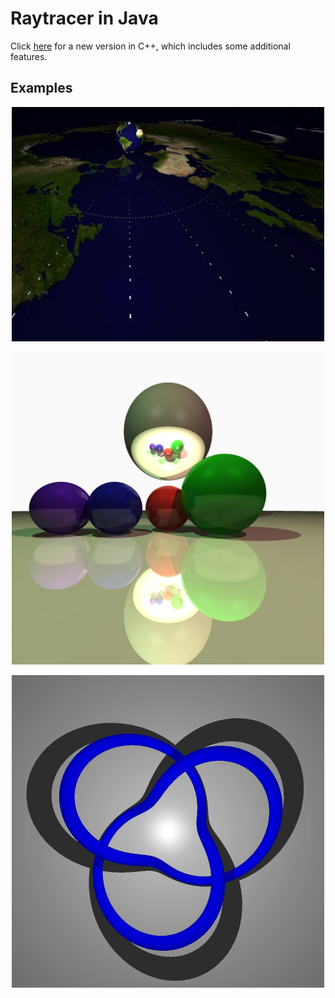 # Raytracer in Java

Click [here](https://github.com/XikaiZhao/ray-tracer) for a new version in C++, which includes some additional features.

## Examples

<p align="center">
  <img src="stereo.PNG?raw=true" width=500/>
</p>

<p align="center">
  <img src="ray13.PNG?raw=true" width=500/>
</p>

<p align="center">
  <img src="trefoil.png?raw=true" width=500/>
</p>
